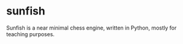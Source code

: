 sunfish
=======

Sunfish is a near minimal chess engine, written in Python, mostly for teaching purposes.

